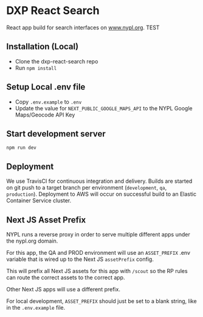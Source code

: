 # DXP React Search

React app build for search interfaces on www.nypl.org. TEST

## Installation (Local)

- Clone the dxp-react-search repo
- Run `npm install`

## Setup Local .env file
- Copy `.env.example` to `.env`
- Update the value for `NEXT_PUBLIC_GOOGLE_MAPS_API` to the NYPL Google Maps/Geocode API Key

## Start development server
```
npm run dev
```

## Deployment

We use TravisCI for continuous integration and delivery. Builds are started on git push to a target branch per environment (`development`, `qa`, `production`). Deployment to AWS will occur on successful build to an Elastic Container Service cluster.

## Next JS Asset Prefix

NYPL runs a reverse proxy in order to serve multiple different apps under the nypl.org domain.

For this app, the QA and PROD environment will use an `ASSET_PREFIX` .env variable that is wired up to the Next JS `assetPrefix` config.

This will prefix all Next JS assets for this app with `/scout` so the RP rules can route the correct assets to the correct app.

Other Next JS apps will use a different prefix.

For local development, `ASSET_PREFIX` should just be set to a blank string, like in the `.env.example` file.

